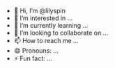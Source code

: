 - 👋 Hi, I’m @lilyspin
- 👀 I’m interested in ...
- 🌱 I’m currently learning ...
- 💞️ I’m looking to collaborate on ...
- 📫 How to reach me ...
- 😄 Pronouns: ...
- ⚡ Fun fact: ...

<!---
lilyspin/lilyspin is a ✨ special ✨ repository because its `README.md` (this file) appears on your GitHub profile.
You can click the Preview link to take a look at your changes.
--->
